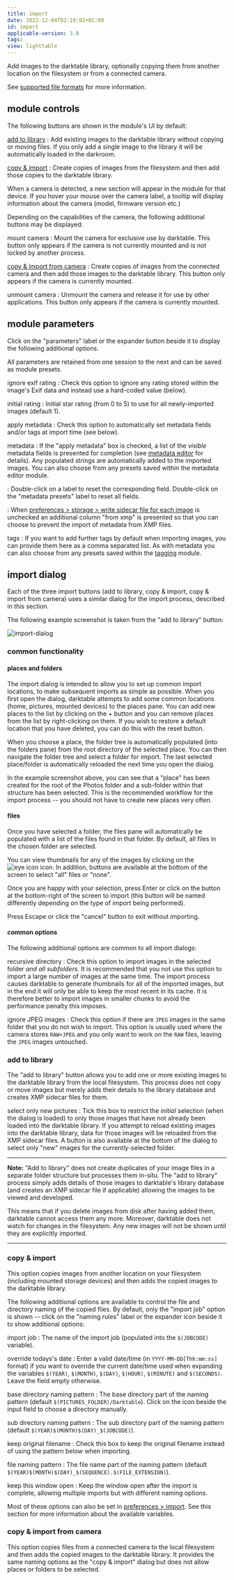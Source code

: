 ```yaml
---
title: import
date: 2022-12-04T02:19:02+01:00
id: import
applicable-version: 3.8
tags:
view: lighttable
---
```


Add images to the darktable library, optionally copying them from another location on the filesystem or from a connected camera.

See [supported file formats](../../../overview/supported-file-formats.md) for more information.

## module controls

The following buttons are shown in the module's UI by default:

[add to library](#add-to-library)
: Add existing images to the darktable library without copying or moving files. If you only add a single image to the library it will be automatically loaded in the darkroom.

[copy & import](#copy--import)
: Create copies of images from the filesystem and then add those copies to the darktable library.

When a camera is detected, a new section will appear in the module for that device. If you hover your mouse over the camera label, a tooltip will display information about the camera (model, firmware version etc.)

Depending on the capabilities of the camera, the following additional buttons may be displayed:

mount camera
: Mount the camera for exclusive use by darktable. This button only appears if the camera is not currently mounted and is not locked by another process.

[copy & import from camera](#copy--import-from-camera)
: Create copies of images from the connected camera and then add those images to the darktable library. This button only appears if the camera is currently mounted.

unmount camera
: Unmount the camera and release it for use by other applications. This button only appears if the camera is currently mounted.

## module parameters

Click on the "parameters" label or the expander button beside it to display the following additional options.

All parameters are retained from one session to the next and can be saved as module presets.

ignore exif rating
: Check this option to ignore any rating stored within the image's Exif data and instead use a hard-coded value (below).

initial rating
: Initial star rating (from 0 to 5) to use for all newly-imported images (default 1).

apply metadata
: Check this option to automatically set metadata fields and/or tags at import time (see below).

metadata
: If the "apply metadata" box is checked, a list of the _visible_ metadata fields is presented for completion (see [metadata editor](../shared/metadata-editor.md) for details). Any populated strings are automatically added to the imported images. You can also choose from any presets saved within the metadata editor module.

: Double-click on a label to reset the corresponding field. Double-click on the "metadata presets" label to reset all fields.

: When [preferences > storage > write sidecar file for each image](../../../preferences-settings/storage.md#xmp) is unchecked an additional column "from xmp" is presented so that you can choose to prevent the import of metadata from XMP files.

tags
: If you want to add further tags by default when importing images, you can provide them here as a comma separated list. As with metadata you can also choose from any presets saved within the [tagging](../shared/tagging.md) module.

## import dialog

Each of the three import buttons (add to library, copy & import, copy & import from camera) uses a similar dialog for the import process, described in this section.

The following example screenshot is taken from the "add to library" button:

![import-dialog](./import/import-dialog.png#w100)

### common functionality

#### places and folders

The import dialog is intended to allow you to set up common import locations, to make subsequent imports as simple as possible. When you first open the dialog, darktable attempts to add some common locations (home, pictures, mounted devices) to the places pane. You can add new places to the list by clicking on the + button and you can remove places from the list by right-clicking on them. If you wish to restore a default location that you have deleted, you can do this with the reset button.

When you choose a place, the folder tree is automatically populated (into the folders pane) from the root directory of the selected place. You can then navigate the folder tree and select a folder for import. The last selected place/folder is automatically reloaded the next time you open the dialog.

In the example screenshot above, you can see that a "place" has been created for the root of the Photos folder and a sub-folder within that structure has been selected. This is the recommended workflow for the import process -- you should not have to create new places very often.

#### files

Once you have selected a folder, the files pane will automatically be populated with a list of the files found in that folder. By default, all files in the chosen folder are selected.

You can view thumbnails for any of the images by clicking on the ![eye icon](./import/eye-icon.png#icon) icon. In addition, buttons are available at the bottom of the screen to select "all" files or "none".

Once you are happy with your selection, press Enter or click on the button at the bottom-right of the screen to import (this button will be named differently depending on the type of import being performed).

Press Escape or click the "cancel" button to exit without importing.

#### common options

The following additional options are common to all import dialogs:

recursive directory
: Check this option to import images in the selected folder _and all subfolders_. It is recommended that you not use this option to import a large number of images at the same time. The import process causes darktable to generate thumbnails for all of the imported images, but in the end it will only be able to keep the most recent in its cache. It is therefore better to import images in smaller chunks to avoid the performance penalty this imposes.

ignore JPEG images
: Check this option if there are `JPEG` images in the same folder that you do not wish to import. This option is usually used where the camera stores `RAW+JPEG` and you only want to work on the `RAW` files, leaving the `JPEG` images untouched.

### add to library

The "add to library" button allows you to add one or more existing images to the darktable library from the local filesystem. This process does not copy or move images but merely adds their details to the library database and creates XMP sidecar files for them.

select only new pictures
: Tick this box to restrict the _initial_ selection (when the dialog is loaded) to only those images that have not already been loaded into the darktable library. If you attempt to reload existing images into the darktable library, data for those images will be reloaded from the XMP sidecar files. A button is also available at the bottom of the dialog to select only "new" images for the currently-selected folder.

---

**Note:** "Add to library" does not create duplicates of your image files in a separate folder structure but processes them in-situ. The "add to library" process simply adds details of those images to darktable's library database (and creates an XMP sidecar file if applicable) allowing the images to be viewed and developed.

This means that if you delete images from disk after having added them, darktable cannot access them any more. Moreover, darktable does not watch for changes in the filesystem. Any new images will not be shown until they are explicitly imported.

---

### copy & import

This option copies images from another location on your filesystem (including mounted storage devices) and then adds the copied images to the darktable library.

The following additional options are available to control the file and directory naming of the copied files. By default, only the "import job" option is shown -- click on the "naming rules" label or the expander icon beside it to show additional options:

import job
: The name of the import job (populated into the `$(JOBCODE)` variable).

override todays's date
: Enter a valid date/time (in `YYYY-MM-DD[Thh:mm:ss]` format) if you want to override the current date/time used when expanding the variables `$(YEAR)`, `$(MONTH)`, `$(DAY)`, `$(HOUR)`, `$(MINUTE)` and `$(SECONDS)`. Leave the field empty otherwise.

base directory naming pattern
: The base directory part of the naming pattern (default `$(PICTURES_FOLDER)/Darktable`). Click on the icon beside the input field to choose a directory manually.

sub directory naming pattern
: The sub directory part of the naming pattern (default `$(YEAR)$(MONTH)$(DAY)_$(JOBCODE)`).

keep original filename
: Check this box to keep the original filename instead of using the pattern below when importing.

file naming pattern
: The file name part of the naming pattern (default `$(YEAR)$(MONTH)$(DAY)_$(SEQUENCE).$(FILE_EXTENSION)`).

keep this window open
: Keep the window open after the import is complete, allowing multiple imports but with different naming options.

Most of these options can also be set in [preferences > import](../../../../preferences-settings/import.md). See this section for more information about the available variables.

### copy & import from camera

This option copies files from a connected camera to the local filesystem and then adds the copied images to the darktable library. It provides the same naming options as the "copy & import" dialog but does not allow places or folders to be selected.
